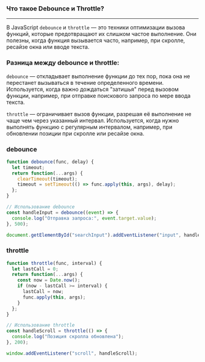 ### Что такое Debounce и Throttle?

---

В JavaScript `debounce` и `throttle` — это техники оптимизации вызова функций, которые предотвращают их слишком частое выполнение. Они полезны, когда функция вызывается часто, например, при скролле, ресайзе окна или вводе текста.

### Разница между debounce и throttle:
`debounce` — откладывает выполнение функции до тех пор, пока она не перестанет вызываться в течение определенного времени. Используется, когда важно дождаться "затишья" перед вызовом функции, например, при отправке поискового запроса по мере ввода текста.

`throttle` — ограничивает вызов функции, разрешая её выполнение не чаще чем через указанный интервал. Используется, когда нужно выполнять функцию с регулярным интервалом, например, при обновлении позиции при скролле или ресайзе окна.

### debounce

```ts
function debounce(func, delay) {
  let timeout;
  return function(...args) {
    clearTimeout(timeout);
    timeout = setTimeout(() => func.apply(this, args), delay);
  };
}

// Использование debounce
const handleInput = debounce((event) => {
  console.log("Отправка запроса:", event.target.value);
}, 500);

document.getElementById("searchInput").addEventListener("input", handleInput);
```

### throttle

```ts
function throttle(func, interval) {
  let lastCall = 0;
  return function(...args) {
    const now = Date.now();
    if (now - lastCall >= interval) {
      lastCall = now;
      func.apply(this, args);
    }
  };
}

// Использование throttle
const handleScroll = throttle(() => {
  console.log("Позиция скролла обновлена");
}, 200);

window.addEventListener("scroll", handleScroll);
```
